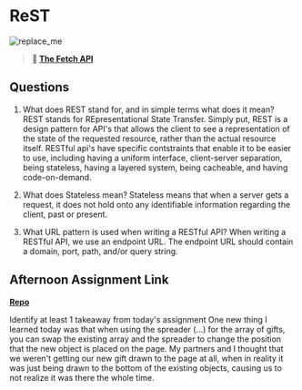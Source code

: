 # ReST

![replace_me](https://codeworks.blob.core.windows.net/public/assets/img/illustrations/placeholder.svg)

> **📖 [The Fetch API](https://codeworksacademy.com/fs-student-guide/resources/wk4/04-Fetch)**

## Questions

1. What does REST stand for, and in simple terms what does it mean?
REST stands for REpresentational State Transfer. 
Simply put, REST is a design pattern for API's that allows the client to see a representation of the state of the requested resource, rather than the actual resource itself. RESTful api's have specific contstraints that enable it to be easier to use, including having a uniform interface, client-server separation, being stateless, having a layered system, being cacheable, and having code-on-demand. 

2. What does Stateless mean?
Stateless means that when a server gets a request, it does not hold onto any identifiable information regarding the client, past or present. 

3. What URL pattern is used when writing a RESTful API?
When writing a RESTful API, we use an endpoint URL. The endpoint URL should contain a domain, port, path, and/or query string. 

## Afternoon Assignment Link

**[Repo](https://github.com/JordanlDiaz/gifted)**

Identify at least 1 takeaway from today's assignment
One new thing I learned today was that when using the spreader (...)  for the array of gifts, you can swap the existing array and the spreader to change the position that the new object is placed on the page. My partners and I thought that we weren't getting our new gift drawn to the page at all, when in reality it was just being drawn to the bottom of the existing objects, causing us to not realize it was there the whole time. 

